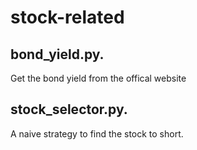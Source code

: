 # stock-related
## bond_yield.py.
Get the bond yield from the offical website
## stock_selector.py. 
A naive strategy to find the stock to short.
